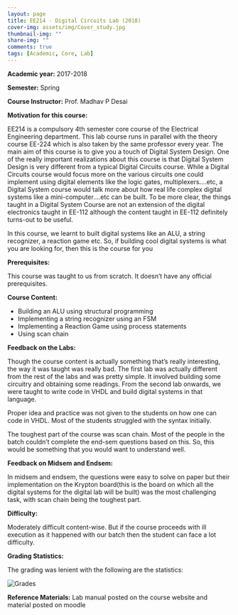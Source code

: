 ```yaml
---
layout: page
title: EE214 - Digital Circuits Lab (2018)
cover-img: assets/img/Cover_study.jpg
thumbnail-img: ""
share-img: ""
comments: true
tags: [Academic, Core, Lab]
---  
```


**Academic year:** 2017-2018

**Semester:** Spring

**Course Instructor:** Prof. Madhav P Desai

**Motivation for this course:**

EE214 is a compulsory 4th semester core course of the Electrical Engineering department. This lab course runs in parallel with the theory course EE-224 which is also taken by the same professor every year. The main aim of this course is to give you a touch of Digital System Design. One of the really important realizations about this course is that Digital System Design is very different from a typical Digital Circuits course. While a Digital Circuits course would focus more on the various circuits one could implement using digital elements like the logic gates, multiplexers….etc, a Digital System course would talk more about how real life complex digital systems like a mini-computer….etc can be built. To be more clear, the things taught in a Digital System Course are not an extension of the digital electronics taught in EE-112 although the content taught in EE-112 definitely turns-out to be useful.

In this course, we learnt to built digital systems like an ALU, a string recognizer, a reaction game etc. So, if building cool digital systems is what you are looking for, then this is the course for you

**Prerequisites:**

This course was taught to us from scratch. It doesn’t have any official prerequisites.

**Course Content:**

* Building an ALU using structural programming
* Implementing a string recognizer using an FSM
* Implementing a Reaction Game using process statements
* Using scan chain

**Feedback on the Labs:**

Though the course content is actually something that’s really interesting, the way it was taught was really bad. The first lab was actually different from the rest of the labs and was pretty simple. It involved building some circuitry and obtaining some readings. From the second lab onwards, we were taught to write code in VHDL and build digital systems in that language.

Proper idea and practice was not given to the students on how one can code in VHDL. Most of the students struggled with the syntax initially.

The toughest part of the course was scan chain. Most of the people in the batch couldn’t complete the end-sem questions based on this. So, this would be something that you would want to understand well.

**Feedback on Midsem and Endsem:**

In midsem and endsem, the questions were easy to solve on paper but their implementation on the Krypton board(this is the board on which all the digital systems for the digital lab will be built) was the most challenging task, with scan chain being the toughest part.

**Difficulty:**

Moderately difficult content-wise. But if the course proceeds with ill execution as it happened with our batch then the student can face a lot difficulty.

**Grading Statistics:**

The grading was lenient with the following are the statistics:

![Grades](ee214_2017_grades.jpg)

**Reference Materials:** Lab manual posted on the course website and material posted on moodle